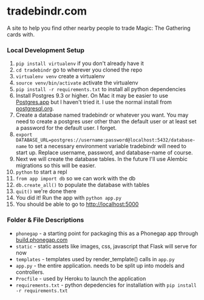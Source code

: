 # tradebindr.com

A site to help you find other nearby people to trade Magic: The Gathering cards with.

### Local Development Setup

1. `pip install virtualenv` if you don't already have it
1. `cd tradebindr` go to wherever you cloned the repo
1. `virtualenv venv` create a virtualenv
1. `source venv/bin/activate` activate the virtualenv
1. `pip install -r requirements.txt` to install all python dependencies
1. Install Postgres 9.3 or higher. On Mac it may be easier to use [Postgres.app](http://postgresapp.com) but I haven't tried it. I use the normal install from [postgresql.org](http://www.postgresql.org/download/).
1. Create a database named tradebindr or whatever you want. You may need to create a postgres user other than the default user or at least set a password for the default user. I forget.
1. `export DATABASE_URL=postgres://username:password@localhost:5432/database-name` to set a necessary environment variable tradebindr will need to start up. Replace username, password, and database-name of course.
1. Next we will create the database tables. In the future I'll use Alembic migrations so this will be easier.
1. `python` to start a repl
1. `from app import db` so we can work with the db
1. `db.create_all()` to populate the database with tables
1. `quit()` we're done there
1. You did it! Run the app with `python app.py`
1. You should be able to go to [http://localhost:5000](http://localhost:5000)

### Folder & File Descriptions

* `phonegap` - a starting point for packaging this as a Phonegap app through [build.phonegap.com](build.phonegap.com)
* `static` - static assets like images, css, javascript that Flask will serve for now
* `templates` - templates used by render_template() calls in `app.py`
* `app.py` - the entire application. needs to be split up into models and controllers.
* `Procfile` - used by Heroku to launch the application
* `requirements.txt` - python depedencies for installation with `pip install -r requirements.txt`
